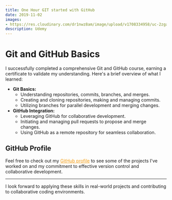 ```yaml
---
title: One Hour GIT started with GitHub
date: 2019-11-02
images:
- https://res.cloudinary.com/dr1nwz8am/image/upload/v1708334958/uc-2zgavuvz-fpqusy-65d31e72ac958_zdfpwx.webp
description: Udemy
---
```


# Git and GitHub Basics

I successfully completed a comprehensive Git and GitHub course, earning a certificate to validate my understanding. Here's a brief overview of what I learned:

- **Git Basics:**
  - Understanding repositories, commits, branches, and merges.
  - Creating and cloning repositories, making and managing commits.
  - Utilizing branches for parallel development and merging changes.
- **GitHub Integration:**
  - Leveraging GitHub for collaborative development.
  - Initiating and managing pull requests to propose and merge changes.
  - Using GitHub as a remote repository for seamless collaboration.

## GitHub Profile

Feel free to check out my <a href="https://github.com/nazsakib" style="color: #f39c12;">GitHub profile</a> to see some of the projects I've worked on and my commitment to effective version control and collaborative development.

---

I look forward to applying these skills in real-world projects and contributing to collaborative coding environments.


